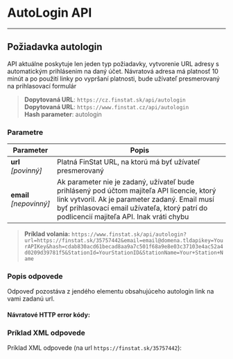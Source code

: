 # AutoLogin API

---
## Požiadavka autologin
API aktuálne poskytuje len jeden typ požiadavky, vytvorenie URL adresy s automatickým 
prihlásenim na daný účet. Návratová adresa má platnosť 10 minút a po použití linky po vypršaní 
platnosti, bude užívateľ presmerovaný na prihlasovací formulár

> **Dopytovaná URL**: ```https://cz.finstat.sk/api/autologin```<br />
> **Dopytovaná URL**: ```https://www.finstat.cz/api/autologin```<br />
> **Hash parameter**: autologin
### Parametre
| Parameter | Popis |
| ----------- | ----------- |
| **url**<br />*[povinný]*| Platná FinStat URL, na ktorú má byť užívateľ presmerovaný |
| **email**<br />*[nepovinný]*| Ak parameter nie je zadaný, užívateľ bude prihlásený pod účtom majiteľa API licencie, ktorý link vytvoril. Ak je parameter zadaný. Email musí byť prihlasovací email užívateľa, ktorý patrí do podlicencií majiteľa API. Inak vráti chybu |

[](../../../common/parameters/parameters-sk.md ':include')

> **Príklad volania:** ```https://www.finstat.sk/api/autologin?url=https://finstat.sk/35757442&email=email@domena.tldapikey=YourAPIKey&hash=cdab830acd61becad8aa9a7c501f68a9e8e03c37103e4ac52a4d0209d39781f5&StationId=YourStationID&StationName=Your+Station+Name```

### Popis odpovede

Odpoveď pozostáva z jendého elementu obsahujúceho autologin link na vami zadanú url.


#### Návratové HTTP error kódy:
[](../../../common/http/errorcodes-sk.md ':include')

### Príklad XML odpovede
Príklad XML odpovede (na url `https://finstat.sk/35757442`):

[](../../../common/examples/autologin.md ':include')